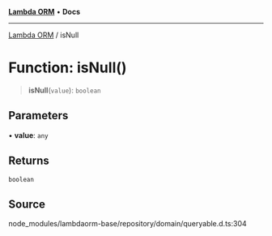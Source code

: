 [**Lambda ORM**](../README.md) • **Docs**

***

[Lambda ORM](../README.md) / isNull

# Function: isNull()

> **isNull**(`value`): `boolean`

## Parameters

• **value**: `any`

## Returns

`boolean`

## Source

node\_modules/lambdaorm-base/repository/domain/queryable.d.ts:304
